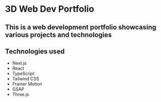 # 3D Web Dev Portfolio

## This is a web development portfolio showcasing various projects and technologies

## Technologies used

- Next.js
- React
- TypeScript
- Tailwind CSS
- Framer Motion
- GSAP
- Three.js
